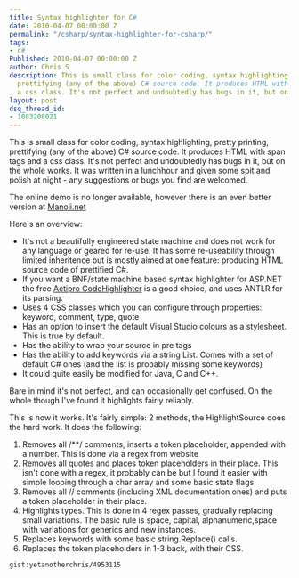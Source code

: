 ```yaml
---
title: Syntax highlighter for C#
date: 2010-04-07 00:00:00 Z
permalink: "/csharp/syntax-highlighter-for-csharp/"
tags:
- c#
Published: 2010-04-07 00:00:00 Z
author: Chris S
description: This is small class for color coding, syntax highlighting, pretty printing,
  prettifying (any of the above) C# source code. It produces HTML with span tags and
  a css class. It's not perfect and undoubtedly has bugs in it, but on the whole works
layout: post
dsq_thread_id:
- 1083208021
---
```


This is small class for color coding, syntax highlighting, pretty printing, prettifying (any of the above) C# source code. It produces HTML with span tags and a css class. It's not perfect and undoubtedly has bugs in it, but on the whole works. It was written in a lunchhour and given some spit and polish at night - any suggestions or bugs you find are welcomed.

<!--more-->

The online demo is no longer available, however there is an even better version at [Manoli.net][1]

Here's an overview:

  * It's not a beautifully engineered state machine and does not work for any language or geared for re-use. It has some re-useability through limited inheritence but is mostly aimed at one feature: producing HTML source code of prettified C#.
  * If you want a BNF/state machine based syntax highlighter for ASP.NET the free [Actipro CodeHighlighter][2] is a good choice, and uses ANTLR for its parsing.
  * Uses 4 CSS classes which you can configure through properties: keyword, comment, type, quote
  * Has an option to insert the default Visual Studio colours as a stylesheet. This is true by default.
  * Has the ability to wrap your source in pre tags
  * Has the ability to add keywords via a string List. Comes with a set of default C# ones (and the list is probably missing some keywords)
  * It could quite easily be modified for Java, C and C++.

Bare in mind it's not perfect, and can occasionally get confused. On the whole though I've found it highlights fairly reliably. 

This is how it works. It's fairly simple: 2 methods, the HighlightSource does the hard work. It does the following:

  1. Removes all /**/ comments, inserts a token placeholder, appended with a number. This is done via a regex from website
  2. Removes all quotes and places token placeholders in their place. This isn't done with a regex, it probably can be but I found it easier with simple looping through a char array and some basic state flags
  3. Removes all // comments (including XML documentation ones) and puts a token placeholder in their place.
  4. Highlights types. This is done in 4 regex passes, gradually replacing small variations. The basic rule is space, capital, alphanumeric,space with variations for generics and new instances.
  5. Replaces keywords with some basic string.Replace() calls.
  6. Replaces the token placeholders in 1-3 back, with their CSS.

`gist:yetanotherchris/4953115`

 [1]: http://www.manoli.net/csharpformat/
 [2]: http://www.actiprosoftware.com/Products/DotNet/ASPNET/CodeHighlighter/Default.aspx
